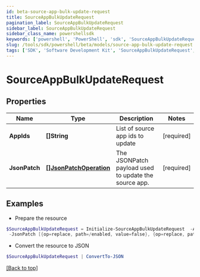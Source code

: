 ```yaml
---
id: beta-source-app-bulk-update-request
title: SourceAppBulkUpdateRequest
pagination_label: SourceAppBulkUpdateRequest
sidebar_label: SourceAppBulkUpdateRequest
sidebar_class_name: powershellsdk
keywords: ['powershell', 'PowerShell', 'sdk', 'SourceAppBulkUpdateRequest', 'BetaSourceAppBulkUpdateRequest'] 
slug: /tools/sdk/powershell/beta/models/source-app-bulk-update-request
tags: ['SDK', 'Software Development Kit', 'SourceAppBulkUpdateRequest', 'BetaSourceAppBulkUpdateRequest']
---
```



# SourceAppBulkUpdateRequest

## Properties

Name | Type | Description | Notes
------------ | ------------- | ------------- | -------------
**AppIds** | **[]String** | List of source app ids to update | [required]
**JsonPatch** | [**[]JsonPatchOperation**](json-patch-operation) | The JSONPatch payload used to update the source app. | [required]

## Examples

- Prepare the resource
```powershell
$SourceAppBulkUpdateRequest = Initialize-SourceAppBulkUpdateRequest  -AppIds [2c91808a7624751a01762f19d665220d, 2c91808a7624751a01762f19d67c220e, 2c91808a7624751a01762f19d692220f] `
 -JsonPatch [{op=replace, path=/enabled, value=false}, {op=replace, path=/matchAllAccounts, value=false}]
```

- Convert the resource to JSON
```powershell
$SourceAppBulkUpdateRequest | ConvertTo-JSON
```


[[Back to top]](#) 

